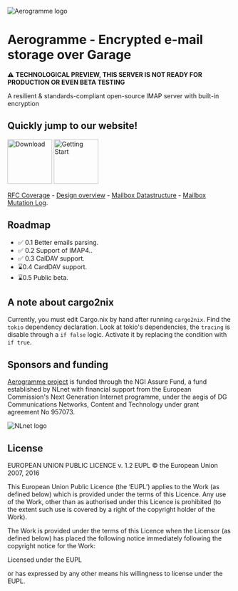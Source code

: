 ![Aerogramme logo](https://aerogramme.deuxfleurs.fr/logo/aerogramme-blue-hz.svg)

# Aerogramme - Encrypted e-mail storage over Garage

⚠️ **TECHNOLOGICAL PREVIEW, THIS SERVER IS NOT READY FOR PRODUCTION OR EVEN BETA TESTING**

A resilient & standards-compliant open-source IMAP server with built-in encryption 

## Quickly jump to our website!

<a href="https://aerogramme.deuxfleurs.fr/download/"><img height="100" src="https://aerogramme.deuxfleurs.fr/images/download.png" alt="Download"/></a>
<a href="https://aerogramme.deuxfleurs.fr/documentation/quick-start/"><img height="100" src="https://aerogramme.deuxfleurs.fr/images/getting-started.png" alt="Getting Start"/></a>

[RFC Coverage](https://aerogramme.deuxfleurs.fr/documentation/reference/rfc/) -
[Design overview](https://aerogramme.deuxfleurs.fr/documentation/design/overview/) -
[Mailbox Datastructure](https://aerogramme.deuxfleurs.fr/documentation/design/mailbox/) -
[Mailbox Mutation Log](https://aerogramme.deuxfleurs.fr/documentation/design/log/).

## Roadmap

  - ✅ 0.1 Better emails parsing.
  - ✅ 0.2 Support of IMAP4..
  - ✅ 0.3 CalDAV support.
  - ⌛0.4 CardDAV support.
  - ⌛0.5 Public beta.

## A note about cargo2nix

Currently, you must edit Cargo.nix by hand after running `cargo2nix`.
Find the `tokio` dependency declaration. 
Look at tokio's dependencies, the `tracing` is disable through a `if false` logic.
Activate it by replacing the condition with `if true`.


## Sponsors and funding

[Aerogramme project](https://nlnet.nl/project/Aerogramme/) is funded through the NGI Assure Fund, a fund established by NLnet with financial support from the European Commission's Next Generation Internet programme, under the aegis of DG Communications Networks, Content and Technology under grant agreement No 957073.

![NLnet logo](https://aerogramme.deuxfleurs.fr/images/nlnet.svg)

## License

EUROPEAN UNION PUBLIC LICENCE v. 1.2
EUPL © the European Union 2007, 2016

This European Union Public Licence (the ‘EUPL’) applies to the Work (as defined
below) which is provided under the terms of this Licence. Any use of the Work,
other than as authorised under this Licence is prohibited (to the extent such
use is covered by a right of the copyright holder of the Work).

The Work is provided under the terms of this Licence when the Licensor (as
defined below) has placed the following notice immediately following the
copyright notice for the Work:

Licensed under the EUPL

or has expressed by any other means his willingness to license under the EUPL.
